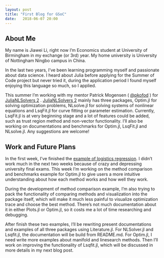 ```yaml
---
layout: post
title: "First Blog for GSoC"
date:   2018-06-07 20:00
---
```


## About Me
My name is Jiawei Li, right now I’m Economics student at University of Birmingham in my exchange (or 3rd) year. My home university is University of Nottingham Ningbo campus in China. 

In the last two years, I’ve been learning programming myself and passionate about data science. I heard about Julia before applying for the Summer of Code project but never tried it, during the application period I found myself enjoying this language so much, so I applied. 

This summer I’m working with my mentor Patrick Mogensen ( [@pkofod](https://discourse.julialang.org/u/pkofod) ) for  [JuliaNLSolvers 2](https://github.com/JuliaNLSolvers) .  [JuliaNLSolvers 2](https://github.com/JuliaNLSolvers)  mainly has three packages, Optim.jl for solving optimization problems, NLsolve.jl for solving systems of nonlinear equations and LsqFit.jl for curve fitting or parameter estimation. Currently, LsqFit.jl is at very beginning stage and a lot of features could be added, such as trust region method and non-vector functionality. I’ll also be working on documentations and benchmarks for Optim.jl, LsqFit.jl and NLsolve.jl. Any suggestions are welcome!

## Work and Future Plans
In the first week, I’ve finished the [example of logistics regression](https://github.com/iewaij/Notebooks/blob/Logistic-Regression/Logistic%20Regression%20Using%20Optim.jl.ipynb). I didn’t work much in the next two weeks because of crazy and depressing university final exams. This week I’m working on the method comparison and benchmarks example for Optim.jl to give users a more intuitive understanding about how each method works and how well they work.

During the development of method comparison example, I’m also trying to pack the functionality of comparing methods and visualization into the package itself, which will make it much less painful to visualize optimization trace and choose the best method. There’s not much documentation about it in either Plots.jl or Optim.jl, so it costs me a lot of time researching and debugging.

After finish these two examples, I’ll be rewriting present documentations and examples of all three packages using Literature.jl. For NLSolver.jl and Lsqfit.jl, the documentation will be build from README.md. For Optim.jl, I need write more examples about manifold and linesearch methods. Then I’ll work on improving the functionality of Lsqfit.jl, which will be discussed in more details in my next blog post. 



